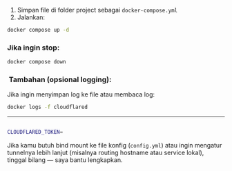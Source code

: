 1. Simpan file di folder project sebagai `docker-compose.yml`
2. Jalankan:

```bash
docker compose up -d
```

###  Jika ingin stop:

```bash
docker compose down
```

### ️ Tambahan (opsional logging):

Jika ingin menyimpan log ke file atau membaca log:

```bash
docker logs -f cloudflared
```
---

```
```
```bash
CLOUDFLARED_TOKEN=
```

Jika kamu butuh bind mount ke file konfig (`config.yml`) atau ingin mengatur tunnelnya lebih lanjut (misalnya routing hostname atau service lokal), tinggal bilang — saya bantu lengkapkan.

